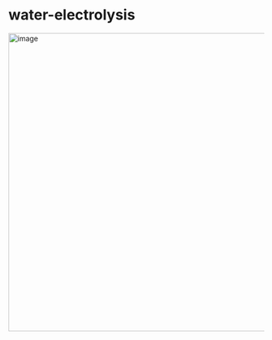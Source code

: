 # water-electrolysis

<img width="588" alt="image" src="https://user-images.githubusercontent.com/73449574/170134789-86f2d58d-e634-4f22-9271-201f1949fe03.png">


